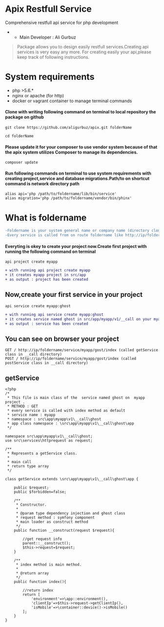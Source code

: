 # Apix Restfull Service
Comprehensive restfull api service for php development
* - Main Developer : Ali Gurbuz

> Package allows you to design easily restfull services.Creating api services is very easy any more.
> For creating easily your api,please keep track of following instructions.

# System requirements
* php >5.6.*
* nginx or apache (for http)
* docker or vagrant container to manage terminal commands



#### Clone with writing following command on terminal to local repository the package on github

```
git clone https://github.com/aligurbuz/apix.git folderName

cd folderName

```

#### Please update it for your composer to use vendor system because of that the apix system utilizes Composer to manage its dependencies.

```
composer update

```


#### Run following commands on terminal to use system requirements with creating project,service and database migrations.Path/to on shortcut command is network directory path

```
alias api='php /path/to/foldername/lib/bin/service'
alias migration='php /path/to/foldername/vendor/bin/phinx'

```

# What is foldername
```diff
-Foldername is your system general name or company name (directory cloned github repository).
-Every service is called from on route foldername like http://ip/foldername/service/project/servicename/index
```

#### Everyting is okey to create your project now.Create first project with running the following command on terminal

```
api project create myapp

```

```diff
+ with running api project create myapp
+ it creates myapp project in src/app
+ as output : project has been created
```

## Now,create your first service in your project

```
api service create myapp:ghost

```

```diff
+ with running api service create myapp:ghost
+ it creates service named ghost in src/app/myapp/v1/__call on your myapp project
+ as output : service has been created
```

## You can see on browser your project

```
GET / http://ip/foldername/service/myapp/gost/index (called getService class in __call directory)
POST / http://ip/foldername/service/myapp/gost/index (called postService class in __call directory)

```

## getService
```
<?php
/*
 * This file is main class of the  service named ghost on  myapp project .
 * METHOD : GET
 * every service is called with index method as default
 * service name : myapp
 * namespace : src\app\myapp\v1\__call\ghost
 * app class namespace : \src\app\myapp\v1\__call\ghost\app
 */

namespace src\app\myapp\v1\__call\ghost;
use src\services\httprequest as request;

/**
 * Represents a getService class.
 *
 * main call
 * return type array
 */

class getService extends \src\app\myapp\v1\__call\ghost\app {

    public $request;
    public $forbidden=false;

    /**
     * Constructor.
     *
     * @param type dependency injection and ghost class
     * request method : symfony component
     * main loader as construct method
     */
    public function __construct(request $request){

        //get request info
        parent::__construct();
        $this->request=$request;
    }

    /**
     * index method is main method.
     *
     * @return array
     */
    public function index(){

        //return index
        return [
            'environment'=>\app::environment(),
            'clientIp'=>$this->request->getClientIp(),
            'isMobile'=>\container::device()->isMobile()
        ];
    }
}
```

